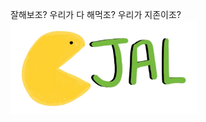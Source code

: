 잘해보조?
우리가 다 해먹조?
우리가 지존이조?
<br>
<img src="https://raw.githubusercontent.com/hyungaaa/team/main/img/jal_logo_final.png" width="300" height="150"/>
